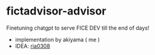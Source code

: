 # fictadvisor-advisor
 Finetuning chatgpt to serve FICE DEV till the end of days! 

- implementation by akiyama ( me )
- IDEA: [ria0308](https://github.com/ria0308)
